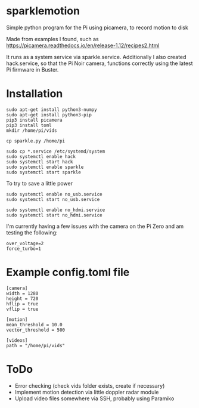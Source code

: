 # sparklemotion

Simple python program for the Pi using picamera, to record motion to disk

Made from examples I found, such as https://picamera.readthedocs.io/en/release-1.12/recipes2.html

It runs as a system service via sparkle.service.  Additionally I also created hack.service, so that the Pi Noir camera, functions
correctly using the latest Pi firmware in Buster.

# Installation

```
sudo apt-get install python3-numpy
sudo apt-get install python3-pip
pip3 install picamera
pip3 install toml
mkdir /home/pi/vids

cp sparkle.py /home/pi

sudo cp *.service /etc/systemd/system
sudo systemctl enable hack
sudo systemctl start hack
sudo systemctl enable sparkle
sudo systemctl start sparkle
```

To try to save a little power

```
sudo systemctl enable no_usb.service
sudo systemctl start no_usb.service

sudo systemctl enable no_hdmi.service
sudo systemctl start no_hdmi.service
```

I'm currently having a few issues with the camera on the Pi Zero and am testing
the following:

```
over_voltage=2
force_turbo=1
```
# Example config.toml file

```
[camera]
width = 1280
height = 720
hflip = true
vflip = true

[motion]
mean_threshold = 10.0
vector_threshold = 500

[videos]
path = "/home/pi/vids"
```

# ToDo

* Error checking (check vids folder exists, create if necessary)
* Implement motion detection via little doppler radar module
* Upload video files somewhere via SSH, probably using Paramiko 

